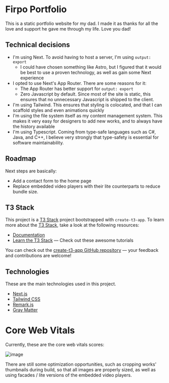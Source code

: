 # Firpo Portfolio

This is a static portfolio website for my dad. I made it as thanks for all the love and support he gave me through my life. Love you dad!

## Technical decisions

- I'm using Next. To avoid having to host a server, I'm using ```output: export```
  - I could have chosen something like Astro, but I figured that it would be best to use a proven technology, as well as gain some Next experience
- I opted to use Next's App Router. There are some reasons for it:
  - The App Router has better support for ```output: export```
  - Zero Javascript by default. Since most of the site is static, this ensures that no unnecessary Javascript is shipped to the client.
- I'm using Tailwind. This ensures that styling is colocated, and that I can scaffold styles and even animations quickly
- I'm using the file system itself as my content management system. This makes it very easy for designers to add new works, and to always have the history available
- I'm using Typescript. Coming from type-safe languages such as C#, Java, and C++, I believe very strongly that type-safety is essential for software maintainability.

## Roadmap
Next steps are basically:
- Add a contact form to the home page
- Replace embedded video players with their lite counterparts to reduce bundle size.

## T3 Stack

This project is a [T3 Stack](https://create.t3.gg/) project bootstrapped with `create-t3-app`.
To learn more about the [T3 Stack](https://create.t3.gg/), take a look at the following resources:

- [Documentation](https://create.t3.gg/)
- [Learn the T3 Stack](https://create.t3.gg/en/faq#what-learning-resources-are-currently-available) — Check out these awesome tutorials

You can check out the [create-t3-app GitHub repository](https://github.com/t3-oss/create-t3-app) — your feedback and contributions are welcome!

## Technologies

These are the main technologies used in this project.

- [Next.js](https://nextjs.org)
- [Tailwind CSS](https://tailwindcss.com)
- [Remark.js](https://github.com/remarkjs)
- [Gray Matter](https://github.com/jonschlinkert/gray-matter)

# Core Web Vitals

Currently, these are the core web vitals scores:

![image](https://github.com/Firpython4/firpo-portfolio/assets/60618576/7fc5e089-fb83-45bb-8a28-c50b71bf4697)

There are still some optimization opportunities, such as cropping works' thumbnails during build, so that all images are properly sized, as well as using facades / lite versions of the embedded video players.
